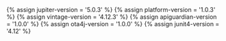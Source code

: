 {% assign jupiter-version = '5.0.3' %}
{% assign platform-version = '1.0.3' %}
{% assign vintage-version = '4.12.3' %}
{% assign apiguardian-version = '1.0.0' %}
{% assign ota4j-version = '1.0.0' %}
{% assign junit4-version = '4.12' %}
